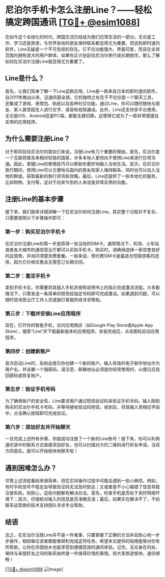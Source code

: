 # 尼泊尔手机卡怎么注册Line？——轻松搞定跨国通讯 [[TG💪+ @esim1088](https://t.me/s/esim1088)]

在如今这个全球化的时代，跨国交流已经成为我们日常生活的一部分。无论是工作、学习还是旅游，与世界各地的朋友保持联系都显得尤为重要。而说到即时通讯软件，Line无疑是一个不可忽视的存在。它不仅功能强大，界面可爱，而且在全球范围内拥有庞大的用户群体。如果你正计划前往尼泊尔旅行或长期居住，那么了解如何在尼泊尔注册Line就显得尤为重要了。

## Line是什么？

首先，让我们简单了解一下Line这款应用。Line是一款来自日本的即时通讯软件，自2011年推出以来，迅速风靡全球。它的独特之处在于不仅仅是一个聊天工具，还集成了游戏、表情包、贴纸以及各种社交功能。通过Line，你可以随时随地与朋友、家人甚至陌生人进行文字、语音和视频通话。此外，Line还支持多平台使用，无论是iOS、Android还是PC端，都能无缝切换，这使得它成为了一款非常便捷且实用的应用程序。

## 为什么需要注册Line？

对于即将前往尼泊尔的朋友们来说，注册Line有几个重要的理由。首先，尼泊尔是一个互联网普及率相对较低的国家，许多本地人更倾向于使用Line来进行日常沟通。因此，掌握Line的使用技巧可以帮助你更好地融入当地生活。其次，在尼泊尔旅行期间，使用Line可以方便地与国内的朋友和家人保持联系，同时也可以加入当地的群组，获取最新的旅行资讯和攻略。最后，Line还提供了一些本地化的服务，比如购物、支付等，这对于初来乍到的人来说是非常实用的功能。

## 注册Line的基本步骤

接下来，我们就来详细讲解一下在尼泊尔如何注册Line。其实整个过程并不复杂，只需要按照以下步骤操作即可：

### 第一步：购买尼泊尔手机卡

在尼泊尔注册Line的第一步是获得一张当地的SIM卡。通常情况下，机场、火车站或者各大城市的通信营业厅都可以买到手机卡。购买时，请确保选择一家信誉良好的运营商，并询问清楚资费套餐。一般来说，预付费SIM卡是最适合短期游客的选择，因为它价格实惠且无需签订长期合同。

### 第二步：激活手机卡

拿到手机卡后，你需要将其插入手机并按照说明书上的指示完成激活流程。大多数情况下，只需发送一条简单的短信给指定号码即可完成激活。如果遇到问题，可以随时咨询营业厅工作人员或拨打客服热线寻求帮助。

### 第三步：下载并安装Line应用程序

现在，打开你的智能手机，访问应用商店（如Google Play Store或Apple App Store），搜索“Line”并下载最新版本的应用程序。安装完成后，点击图标启动应用程序。

### 第四步：创建新账户

首次启动Line时，系统会提示你创建一个新的账户。输入有效的电子邮件地址作为用户名，并设置一个强密码。请注意，邮箱地址必须是你经常使用的，以便日后找回密码或恢复账户。

### 第五步：验证手机号码

为了确保账户的安全性，Line要求用户通过短信验证码来验证手机号码。输入刚刚购买的尼泊尔手机卡号码，并等待接收验证码短信。收到后，将其输入至相应字段中，点击确认按钮即可完成验证。

### 第六步：添加好友并开始聊天

一旦完成上述所有步骤，你就成功注册了一个新的Line账号！接下来，你可以利用通讯录中的联系方式直接添加好友，也可以扫描对方的二维码进行好友申请。当双方同意后，就可以开始愉快地聊天啦！

## 遇到困难怎么办？

尽管上述流程看起来很简单，但在实际操作过程中可能会遇到一些小麻烦。例如，有时手机信号不稳定会导致验证码无法及时到达；又或者是不小心输错了信息导致注册失败。别担心，这些问题都有解决办法。首先，检查手机是否处于良好网络环境下；其次，仔细核对输入的信息是否准确无误；最后，如果实在解决不了，不妨联系运营商的技术支持团队寻求专业帮助。

## 结语

总之，在尼泊尔注册Line并不是一件难事，只要掌握了正确的方法并且耐心地一步步操作，相信每位读者都能够顺利完成这项任务。希望本文提供的指南能够对你有所帮助，让你在异国他乡也能享受到便捷高效的通讯体验。记住，无论身在何处，保持与亲朋好友之间的联系始终是一件值得珍惜的事情。祝大家旅途愉快，通讯顺畅！

[[TG💪+ @esim1088](https://t.me/s/esim1088) ![Image](https://i.postimg.cc/4NQfJmqS/Snipaste-2025-05-13-00-14-12.png)]
